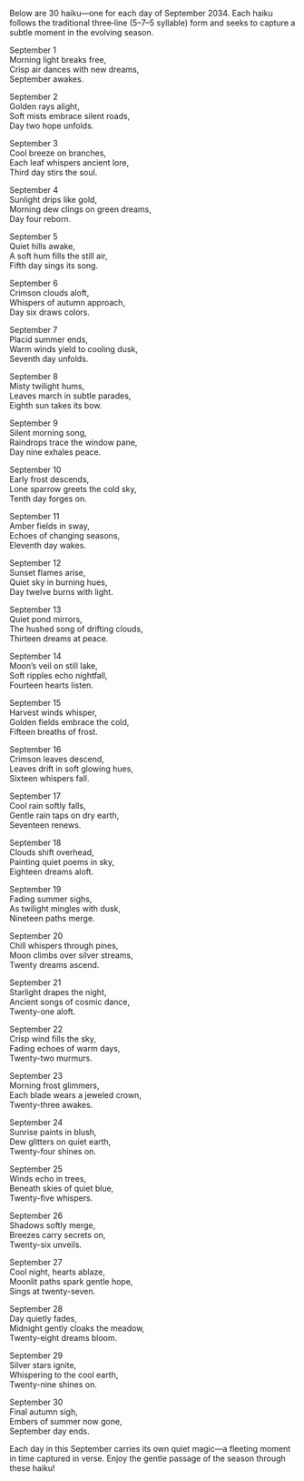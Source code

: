 Below are 30 haiku—one for each day of September 2034. Each haiku follows the traditional three‐line (5–7–5 syllable) form and seeks to capture a subtle moment in the evolving season.

September 1  
Morning light breaks free,  
Crisp air dances with new dreams,  
September awakes.

September 2  
Golden rays alight,  
Soft mists embrace silent roads,  
Day two hope unfolds.

September 3  
Cool breeze on branches,  
Each leaf whispers ancient lore,  
Third day stirs the soul.

September 4  
Sunlight drips like gold,  
Morning dew clings on green dreams,  
Day four reborn.

September 5  
Quiet hills awake,  
A soft hum fills the still air,  
Fifth day sings its song.

September 6  
Crimson clouds aloft,  
Whispers of autumn approach,  
Day six draws colors.

September 7  
Placid summer ends,  
Warm winds yield to cooling dusk,  
Seventh day unfolds.

September 8  
Misty twilight hums,  
Leaves march in subtle parades,  
Eighth sun takes its bow.

September 9  
Silent morning song,  
Raindrops trace the window pane,  
Day nine exhales peace.

September 10  
Early frost descends,  
Lone sparrow greets the cold sky,  
Tenth day forges on.

September 11  
Amber fields in sway,  
Echoes of changing seasons,  
Eleventh day wakes.

September 12  
Sunset flames arise,  
Quiet sky in burning hues,  
Day twelve burns with light.

September 13  
Quiet pond mirrors,  
The hushed song of drifting clouds,  
Thirteen dreams at peace.

September 14  
Moon’s veil on still lake,  
Soft ripples echo nightfall,  
Fourteen hearts listen.

September 15  
Harvest winds whisper,  
Golden fields embrace the cold,  
Fifteen breaths of frost.

September 16  
Crimson leaves descend,  
Leaves drift in soft glowing hues,  
Sixteen whispers fall.

September 17  
Cool rain softly falls,  
Gentle rain taps on dry earth,  
Seventeen renews.

September 18  
Clouds shift overhead,  
Painting quiet poems in sky,  
Eighteen dreams aloft.

September 19  
Fading summer sighs,  
As twilight mingles with dusk,  
Nineteen paths merge.

September 20  
Chill whispers through pines,  
Moon climbs over silver streams,  
Twenty dreams ascend.

September 21  
Starlight drapes the night,  
Ancient songs of cosmic dance,  
Twenty-one aloft.

September 22  
Crisp wind fills the sky,  
Fading echoes of warm days,  
Twenty-two murmurs.

September 23  
Morning frost glimmers,  
Each blade wears a jeweled crown,  
Twenty-three awakes.

September 24  
Sunrise paints in blush,  
Dew glitters on quiet earth,  
Twenty-four shines on.

September 25  
Winds echo in trees,  
Beneath skies of quiet blue,  
Twenty-five whispers.

September 26  
Shadows softly merge,  
Breezes carry secrets on,  
Twenty-six unveils.

September 27  
Cool night, hearts ablaze,  
Moonlit paths spark gentle hope,  
Sings at twenty-seven.

September 28  
Day quietly fades,  
Midnight gently cloaks the meadow,  
Twenty-eight dreams bloom.

September 29  
Silver stars ignite,  
Whispering to the cool earth,  
Twenty-nine shines on.

September 30  
Final autumn sigh,  
Embers of summer now gone,  
September day ends.

Each day in this September carries its own quiet magic—a fleeting moment in time captured in verse. Enjoy the gentle passage of the season through these haiku!
